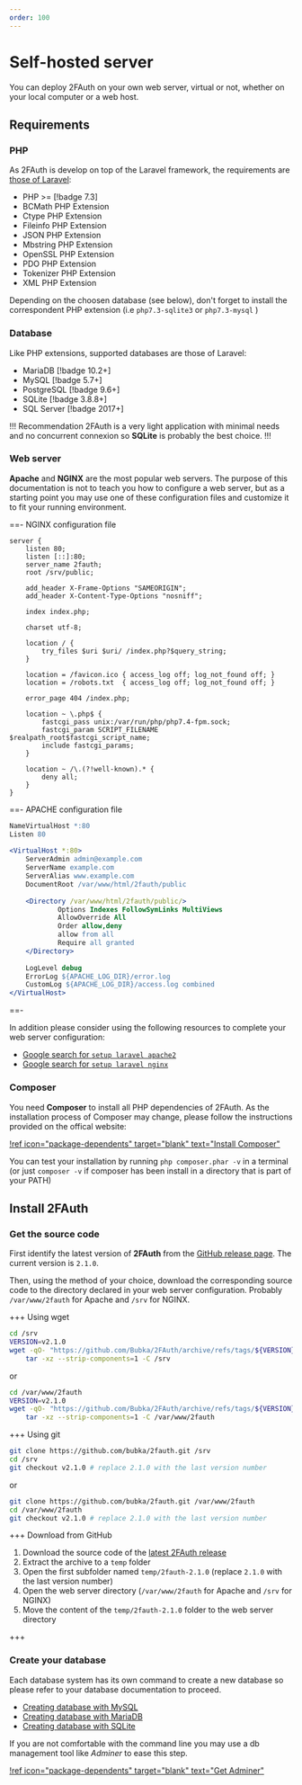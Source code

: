 ```yaml
---
order: 100
---
```

# Self-hosted server

You can deploy 2FAuth on your own web server, virtual or not, whether on your local computer or a web host.

## Requirements

### PHP

As 2FAuth is develop on top of the Laravel framework, the requirements are <a href="https://laravel.com/docs/deployment#server-requirements" target="_blank">those of Laravel</a>:

- PHP >= [!badge 7.3]
- BCMath PHP Extension
- Ctype PHP Extension
- Fileinfo PHP Extension
- JSON PHP Extension
- Mbstring PHP Extension
- OpenSSL PHP Extension
- PDO PHP Extension
- Tokenizer PHP Extension
- XML PHP Extension

Depending on the choosen database (see below), don't forget to install the correspondent PHP extension (i.e `php7.3-sqlite3` or `php7.3-mysql` )

### Database

Like PHP extensions, supported databases are those of Laravel:

- MariaDB [!badge 10.2+]
- MySQL [!badge 5.7+]
- PostgreSQL [!badge 9.6+]
- SQLite [!badge 3.8.8+]
- SQL Server [!badge 2017+]

!!! Recommendation
2FAuth is a very light application with minimal needs and no concurrent connexion so __SQLite__ is probably the best choice.
!!!

### Web server

__Apache__ and __NGINX__ are the most popular web servers. The purpose of this documentation is not to teach you how to configure a web server, but as a starting point you may use one of these configuration files and customize it to fit your running environment.

==- NGINX configuration file

```nginx
server {
    listen 80;
    listen [::]:80;
    server_name 2fauth;
    root /srv/public;
 
    add_header X-Frame-Options "SAMEORIGIN";
    add_header X-Content-Type-Options "nosniff";
 
    index index.php;
 
    charset utf-8;
 
    location / {
        try_files $uri $uri/ /index.php?$query_string;
    }
 
    location = /favicon.ico { access_log off; log_not_found off; }
    location = /robots.txt  { access_log off; log_not_found off; }
 
    error_page 404 /index.php;
 
    location ~ \.php$ {
        fastcgi_pass unix:/var/run/php/php7.4-fpm.sock;
        fastcgi_param SCRIPT_FILENAME $realpath_root$fastcgi_script_name;
        include fastcgi_params;
    }
 
    location ~ /\.(?!well-known).* {
        deny all;
    }
}
```

==- APACHE configuration file

```apache
NameVirtualHost *:80
Listen 80
 
<VirtualHost *:80>
    ServerAdmin admin@example.com
    ServerName example.com
    ServerAlias www.example.com
    DocumentRoot /var/www/html/2fauth/public
     
    <Directory /var/www/html/2fauth/public/>
            Options Indexes FollowSymLinks MultiViews
            AllowOverride All
            Order allow,deny
            allow from all
            Require all granted
    </Directory>
     
    LogLevel debug
    ErrorLog ${APACHE_LOG_DIR}/error.log
    CustomLog ${APACHE_LOG_DIR}/access.log combined
</VirtualHost>
```

==-

In addition please consider using the following resources to complete your web server configuration:

- <a href="https://www.google.com/search?q=setup+laravel+apache2" target="_blank">Google search for `setup laravel apache2`</a>
- <a href="https://www.google.com/search?q=setup+laravel+nginx" target="_blank">Google search for `setup laravel nginx`</a>

### Composer

You need __Composer__ to install all PHP dependencies of 2FAuth. As the installation process of Composer may change, please follow the instructions provided on the offical website:

[!ref icon="package-dependents" target="blank" text="Install Composer"](https://getcomposer.org/doc/00-intro.md#installation-linux-unix-macos)

You can test your installation by running `php composer.phar -v` in a terminal (or just `composer -v` if composer has been install in a directory that is part of your PATH)

## Install 2FAuth

### Get the source code

First identify the latest version of __2FAuth__ from the <a href="https://github.com/Bubka/2FAuth/releases" target="_blank">GitHub release page</a>. The current version is `2.1.0`.

Then, using the method of your choice, download the corresponding source code to the directory declared in your web server configuration. Probably `/var/www/2fauth` for Apache and `/srv` for NGINX.

+++ Using wget

```bash For NGINX
cd /srv
VERSION=v2.1.0
wget -qO- "https://github.com/Bubka/2FAuth/archive/refs/tags/${VERSION}.tar.gz" | \
    tar -xz --strip-components=1 -C /srv
```

or

```bash For Apache
cd /var/www/2fauth
VERSION=v2.1.0
wget -qO- "https://github.com/Bubka/2FAuth/archive/refs/tags/${VERSION}.tar.gz" | \
    tar -xz --strip-components=1 -C /var/www/2fauth
```

+++ Using git

```bash For NGINX
git clone https://github.com/bubka/2fauth.git /srv
cd /srv
git checkout v2.1.0 # replace 2.1.0 with the last version number
```

or

```bash For Apache
git clone https://github.com/bubka/2fauth.git /var/www/2fauth
cd /var/www/2fauth
git checkout v2.1.0 # replace 2.1.0 with the last version number
```

+++ Download from GitHub

1. Download the source code of the <a href="https://github.com/Bubka/2FAuth/releases" target="_blank">latest 2FAuth release</a>
2. Extract the archive to a `temp` folder
3. Open the first subfolder named `temp/2fauth-2.1.0` (replace `2.1.0` with the last version number)
4. Open the web server directory (`/var/www/2fauth` for Apache and `/srv` for NGINX)
5. Move the content of the `temp/2fauth-2.1.0` folder to the web server directory

+++



### Create your database

Each database system has its own command to create a new database so please refer to your database documentation to proceed.

- <a href="https://dev.mysql.com/doc/refman/5.7/en/creating-database.html" target="_blank">Creating database with MySQL</a>
- <a href="https://mariadb.com/kb/en/create-database/" target="_blank">Creating database with MariaDB</a>
- <a href="https://www.sqlite.org/quickstart.html" target="_blank">Creating database with SQLite</a>

If you are not comfortable with the command line you may use a db management tool like _Adminer_ to ease this step.

[!ref icon="package-dependents" target="blank" text="Get Adminer"](https://www.adminer.org/)


